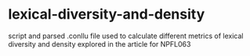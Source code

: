 # lexical-diversity-and-density
script and parsed .conllu file used to calculate different metrics of lexical diversity and density explored in the article for NPFL063
